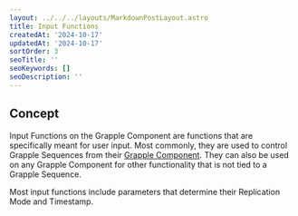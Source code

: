 ```yaml
---
layout: ../../../layouts/MarkdownPostLayout.astro
title: Input Functions
createdAt: '2024-10-17'
updatedAt: '2024-10-17'
sortOrder: 3
seoTitle: ''
seoKeywords: []
seoDescription: ''
---
```


## Concept

Input Functions on the Grapple Component are functions that are specifically meant for user input. Most commonly, they are used to control Grapple Sequences from their [Grapple Component](/grapple-component/1-overview-of-the-grapple-component/links-between). They can also be used on any Grapple Component for other functionality that is not tied to a Grapple Sequence.

Most input functions include parameters that determine their Replication Mode and Timestamp.
